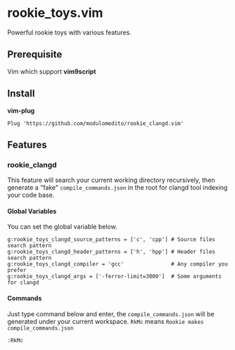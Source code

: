 # rookie\_toys.vim

Powerful rookie toys with various features.

## Prerequisite

Vim which support **vim9script**

## Install

**vim-plug**

```vim9script
Plug 'https://github.com/modulomedito/rookie_clangd.vim'
```

## Features

### rookie\_clangd

This feature will search your current working directory recursively, then generate a "fake"
`compile_commands.json` in the root for clangd tool indexing your code base.

#### Global Variables

You can set the global variable below.

```vim9script
g:rookie_toys_clangd_source_patterns = ['c', 'cpp'] # Source files search pattern
g:rookie_toys_clangd_header_patterns = ['h', 'hpp'] # Header files search pattern
g:rookie_toys_clangd_compiler = 'gcc'               # Any compiler you prefer
g:rookie_toys_clangd_args = ['-ferror-limit=3000']  # Some arguments for clangd
```

#### Commands

Just type command below and enter, the `compile_commands.json` will be generated under your current
workspace. `RkMc` means `Rookie makes compile_commands.json`

```
:RkMc
```
